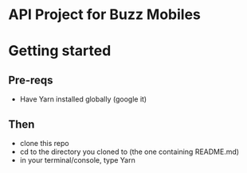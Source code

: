# API Project for Buzz Mobiles

# Getting started
## Pre-reqs
* Have Yarn installed globally (google it)
## Then
* clone this repo
* cd to the directory you cloned to (the one containing README.md)
* in your terminal/console, type Yarn

